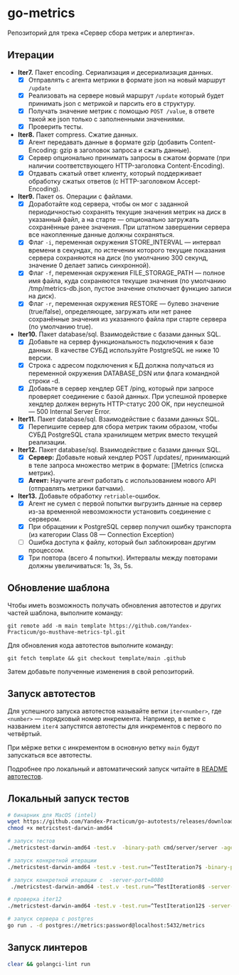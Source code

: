 # go-metrics

Репозиторий для трека «Сервер сбора метрик и алертинга».

## Итерации

- **Iter7.** Пакет encoding. Сериализация и десериализация данных.
    - [x] Отправлять с агента метрики в формате json на новый маршрут `/update`
    - [x] Реализовать на сервере новый маршрут `/update` который будет принимать json с метрикой и парсить его в
      структуру.
    - [x] Получать значение метрик с помощью `POST /value`, в ответе такой же json только с заполненными значениями.
    - [x] Проверить тесты.
- **Iter8.** Пакет compress. Сжатие данных.
    - [x] Агент передавать данные в формате gzip (добавить Content-Encoding: gzip в заголовок запроса и сжать данные).
    - [x] Сервер опционально принимать запросы в сжатом формате (при наличии соответствующего HTTP-заголовка
      Content-Encoding).
    - [x] Отдавать сжатый ответ клиенту, который поддерживает обработку сжатых ответов (с HTTP-заголовком
      Accept-Encoding).
- **Iter9.** Пакет os. Операции с файлами.
    - [x] Доработайте код сервера, чтобы он мог с заданной периодичностью сохранять текущие значения метрик на диск в
      указанный файл, а на старте — опционально загружать сохранённые ранее значения. При штатном завершении сервера все
      накопленные данные должны сохраняться.
    - [x] Флаг `-i`, переменная окружения STORE_INTERVAL — интервал времени в секундах, по истечении которого текущие
      показания сервера сохраняются на диск (по умолчанию 300 секунд, значение 0 делает запись синхронной).
    - [x] Флаг `-f`, переменная окружения FILE_STORAGE_PATH — полное имя файла, куда сохраняются текущие значения (по
      умолчанию /tmp/metrics-db.json, пустое значение отключает функцию записи на диск).
    - [x] Флаг `-r`, переменная окружения RESTORE — булево значение (true/false), определяющее, загружать или нет ранее
      сохранённые значения из указанного файла при старте сервера (по умолчанию true).
- **Iter10.** Пакет database/sql. Взаимодействие с базами данных SQL.
    - [x] Добавьте на сервер функциональность подключения к базе данных. В качестве СУБД используйте PostgreSQL не ниже 10 версии.
    - [x] Строка с адресом подключения к БД должна получаться из переменной окружения DATABASE_DSN или флага командной строки -d.
    - [x] Добавьте в сервер хендлер GET /ping, который при запросе проверяет соединение с базой данных. При успешной проверке хендлер должен вернуть HTTP-статус 200 OK, при неуспешной — 500 Internal Server Error.
- **Iter11.** Пакет database/sql. Взаимодействие с базами данных SQL.
    - [x] Перепишите сервер для сбора метрик таким образом, чтобы СУБД PostgreSQL стала хранилищем метрик вместо текущей реализации.
- **Iter12.** Пакет database/sql. Взаимодействие с базами данных SQL.
    - [x] **Сервер:** Добавьте новый хендлер POST /updates/, принимающий в теле запроса множество метрик в формате: []Metrics (списка метрик).
    - [x] **Агент:** Научите агент работать с использованием нового API (отправлять метрики батчами).
- **Iter13.** Добавьте обработку `retriable`-ошибок.
    - [x] Агент не сумел с первой попытки выгрузить данные на сервер из-за временной невозможности установить соединение с сервером.
    - [x] При обращении к PostgreSQL cервер получил ошибку транспорта (из категории Class 08 — Connection Exception)
    - [ ] Ошибка доступа к файлу, который был заблокирован другим процессом.
    - [x] Три повтора (всего 4 попытки). Интервалы между повторами должны увеличиваться: 1s, 3s, 5s.

## Обновление шаблона

Чтобы иметь возможность получать обновления автотестов и других частей шаблона, выполните команду:

```
git remote add -m main template https://github.com/Yandex-Practicum/go-musthave-metrics-tpl.git
```

Для обновления кода автотестов выполните команду:

```
git fetch template && git checkout template/main .github
```

Затем добавьте полученные изменения в свой репозиторий.

## Запуск автотестов

Для успешного запуска автотестов называйте ветки `iter<number>`, где `<number>` — порядковый номер инкремента. Например,
в ветке с названием `iter4` запустятся автотесты для инкрементов с первого по четвёртый.

При мёрже ветки с инкрементом в основную ветку `main` будут запускаться все автотесты.

Подробнее про локальный и автоматический запуск читайте
в [README автотестов](https://github.com/Yandex-Practicum/go-autotests).

## Локальный запуск тестов

```bash
# бинарник для MacOS (intel)
wget https://github.com/Yandex-Practicum/go-autotests/releases/download/v0.10.6/metricstest-darwin-amd64
chmod +x metricstest-darwin-amd64

# запуск тестов
./metricstest-darwin-amd64 -test.v  -binary-path cmd/server/server -agent-binary-path=cmd/agent/agent -source-path . > test.log

# запуск конкретной итерации
./metricstest-darwin-amd64 -test.v -test.run=^TestIteration7$ -binary-path cmd/server/server -agent-binary-path=cmd/agent/agent -source-path . | tee test.log

# запуск конкретной итерации с  -server-port=8080 
 ./metricstest-darwin-amd64 -test.v -test.run=^TestIteration8$ -server-port=8080 -binary-path cmd/server/server -agent-binary-path=cmd/agent/agent -source-path . | tee test.log

# проверка iter12
./metricstest-darwin-amd64 -test.v -test.run=^TestIteration12$ -server-port=8080 -binary-path cmd/server/server -agent-binary-path=cmd/agent/agent -database-dsn=postgres://metrics:password@localhost:5432/metrics -source-path . | tee test.log

# запуск сервера с postgres
go run . -d postgres://metrics:password@localhost:5432/metrics
```

## Запуск линтеров

```bash
clear && golangci-lint run
```